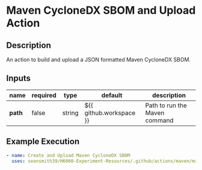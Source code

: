 # Maven CycloneDX SBOM and Upload Action

## Description

An action to build and upload a JSON formatted Maven CycloneDX SBOM.

## Inputs

| name     | required | type   | default                 | description                   |
|----------| -------- | ------ |-------------------------|-------------------------------|
| **path** | false    | string | ${{ github.workspace }} | Path to run the Maven command |

## Example Execution

```yaml
- name: Create and Upload Maven CycloneDX SBOM
  uses: seansmith39/H6060-Experiment-Resources/.github/actions/maven/maven-sbom
```
